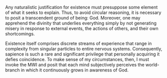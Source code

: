 Any naturalistic justification for existence must presuppose some element of what it seeks to explain. Thus, to avoid circular reasoning, it is necessary to posit a transcendent ground of being: God. Moreover, one may apprehend the divinity that underlies everything simply by not generating misery in response to external events, the actions of others, and their own shortcomings.

Existence itself comprises discrete streams of experience that range in complexity from singular particles to entire nervous systems. Consequently, sapience is such a rare and significant privilege that personally acquiring it defies coincidence. To make sense of my circumstances, then, I must invoke the MWI and posit that each mind subjectively perceives the world-branch in which it continuously grows in awareness of God.
